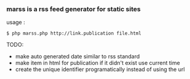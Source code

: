 ### marss is a rss feed generator for static sites

usage :  

```
$ php marss.php http://link.publication file.html
```

TODO:
- make auto generated date similar to rss standard  
- make item in html for publication if it didn't exist use current time   
- create the unique identifier programatically instead of using the url
